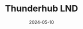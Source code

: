 ---
title: Thunderhub LND
appId: thunderhub.lnd
authors:
- danny
released: 2020-04-09
discontinued: 
updated: 2024-01-02
version: 0.13.30
provider: Thunderhub
providerWebsite: 
website: https://www.thunderhub.io
repository: https://github.com/apotdevin/thunderhub
issue: 
icon: thunderhub.lnd.png
bugbounty: 
meta: ok
verdict: wip
date: 2024-05-10
reviewArchive:
twitter: thunderhubio
social:
features:
---